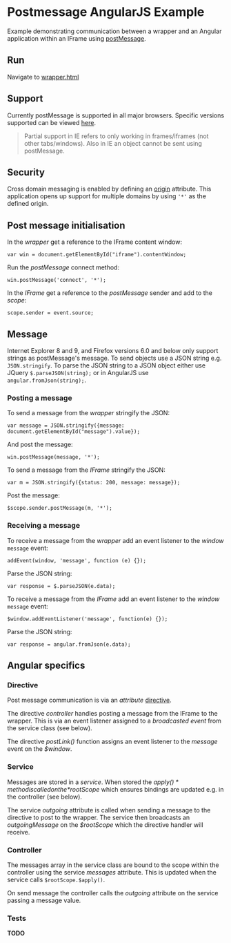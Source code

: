 # Postmessage AngularJS Example

Example demonstrating communication between a wrapper and an Angular application within an IFrame using [postMessage](https://developer.mozilla.org/en/docs/DOM/window.postMessage).

## Run

Navigate to [wrapper.html](http://localhost:9000/wrapper.html)

## Support

Currently postMessage is supported in all major browsers. Specific versions supported can be viewed [here](http://caniuse.com/#search=postmessage).

> Partial support in IE refers to only working in frames/iframes (not other tabs/windows). Also in IE an object cannot be sent using postMessage.

## Security

Cross domain messaging is enabled by defining an [origin](http://www.whatwg.org/specs/web-apps/current-work/multipage/comms.html#dom-messageevent-origin) attribute. This application opens up support for multiple domains by using `'*'` as the defined origin.

## Post message initialisation

In the *wrapper* get a reference to the IFrame content window:
    
    var win = document.getElementById("iframe").contentWindow;

Run the *postMessage* connect method:

    win.postMessage('connect', '*');

In the *IFrame* get a reference to the *postMessage* sender and add to the *scope*:
    
    scope.sender = event.source;

## Message

Internet Explorer 8 and 9, and Firefox versions 6.0 and below only support strings as postMessage's message. To send objects use a JSON string e.g. `JSON.stringify`. To parse the JSON string to a JSON object either use JQuery `$.parseJSON(string);` or in AngularJS use `angular.fromJson(string);`.

### Posting a message

To send a message from the *wrapper* stringify the JSON:

    var message = JSON.stringify({message: document.getElementById("message").value});

And post the message:

    win.postMessage(message, '*');

To send a message from the *IFrame* stringify the JSON:

    var m = JSON.stringify({status: 200, message: message});

Post the message:

    $scope.sender.postMessage(m, '*');

### Receiving a message

To receive a message from the *wrapper* add an event listener to the *window* `message` event:

    addEvent(window, 'message', function (e) {});

Parse the JSON string:

    var response = $.parseJSON(e.data);

To receive a message from the *IFrame* add an event listener to the *window* `message` event:

    $window.addEventListener('message', function(e) {});

Parse the JSON string:

    var response = angular.fromJson(e.data);

## Angular specifics

### Directive

Post message communication is via an *attribute* [directive](http://docs.angularjs.org/guide/directive). 

The directive *controller* handles posting a message from the IFrame to the wrapper. This is via an event listener assigned to a *broadcasted event* from the service class (see below).

The directive *postLink()* function assigns an event listener to the *message* event on the *$window*. 

### Service

Messages are stored in a *service*. When stored the *$apply()* method is called on the *$rootScope* which ensures bindings are updated e.g. in the controller (see below). 

The service *outgoing* attribute is called when sending a message to the directive to post to the wrapper. The service then broadcasts an *outgoingMessage* on the *$rootScope* which the directive handler will receive.

### Controller

The messages array in the service class are bound to the scope within the controller using the service *messages* attribute. This is updated when the service calls `$rootScope.$apply()`.

On send message the controller calls the *outgoing* attribute on the service passing a message value.

### Tests

**TODO**


